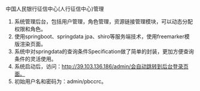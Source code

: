 
中国人民银行征信中心(人行征信中心)管理
1. 系统管理后台，包括用户管理，角色管理，资源链接管理模块，可以动态分配权限和角色。
2. 使用springboot、springdata jpa、shiro等服务端技术，使用freemarker模版渲染页面。
3. 系统中对springdata的查询条件Specification做了简单的封装，更加方便查询条件的灵活使用。
4. 系统启动后，访问：http://39.103.136.186/admin/会自动跳转到后台登录页面。
5. 初始用户名和密码为：admin/pbccrc。
